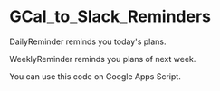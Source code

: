 # GCal_to_Slack_Reminders

DailyReminder reminds you today's plans.

WeeklyReminder reminds you plans of next week.

You can use this code on Google Apps Script.
